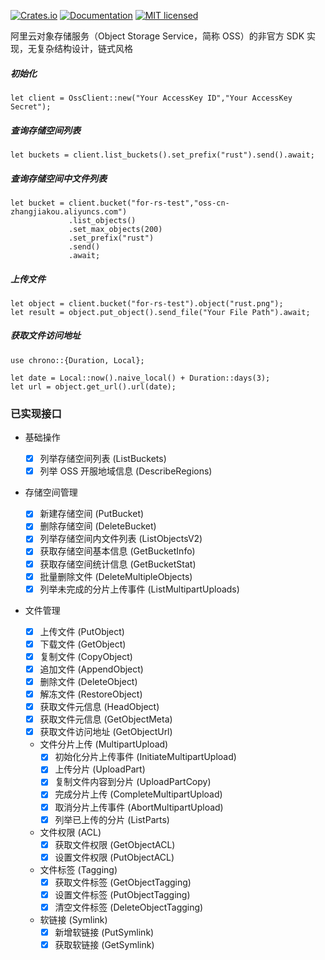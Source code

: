 [![Crates.io](https://img.shields.io/crates/v/aliyun-oss-rs)](https://crates.io/crates/aliyun-oss-rs)
[![Documentation](https://img.shields.io/badge/docs-latest-blue.svg)](https://docs.rs/aliyun-oss-rs)
[![MIT licensed](https://img.shields.io/badge/license-MIT-blue.svg)](https://github.com/EthanWinton/aliyun-oss-rs/blob/main/LICENSE-MIT)

阿里云对象存储服务（Object Storage Service，简称 OSS）的非官方 SDK 实现，无复杂结构设计，链式风格

##### 初始化

```
let client = OssClient::new("Your AccessKey ID","Your AccessKey Secret");
```

##### 查询存储空间列表

```
let buckets = client.list_buckets().set_prefix("rust").send().await;
```

##### 查询存储空间中文件列表

```
let bucket = client.bucket("for-rs-test","oss-cn-zhangjiakou.aliyuncs.com")
             .list_objects()
             .set_max_objects(200)
             .set_prefix("rust")
             .send()
             .await;
```

##### 上传文件

```
let object = client.bucket("for-rs-test").object("rust.png");
let result = object.put_object().send_file("Your File Path").await;
```

##### 获取文件访问地址

```
use chrono::{Duration, Local};

let date = Local::now().naive_local() + Duration::days(3);
let url = object.get_url().url(date);

```

### 已实现接口

- 基础操作

  - [x] 列举存储空间列表 (ListBuckets)
  - [x] 列举 OSS 开服地域信息 (DescribeRegions)

- 存储空间管理

  - [x] 新建存储空间 (PutBucket)
  - [x] 删除存储空间 (DeleteBucket)
  - [x] 列举存储空间内文件列表 (ListObjectsV2)
  - [x] 获取存储空间基本信息 (GetBucketInfo)
  - [x] 获取存储空间统计信息 (GetBucketStat)
  - [x] 批量删除文件 (DeleteMultipleObjects)
  - [x] 列举未完成的分片上传事件 (ListMultipartUploads)

- 文件管理

  - [x] 上传文件 (PutObject)
  - [x] 下载文件 (GetObject)
  - [x] 复制文件 (CopyObject)
  - [x] 追加文件 (AppendObject)
  - [x] 删除文件 (DeleteObject)
  - [x] 解冻文件 (RestoreObject)
  - [x] 获取文件元信息 (HeadObject)
  - [x] 获取文件元信息 (GetObjectMeta)
  - [x] 获取文件访问地址 (GetObjectUrl)
  - 文件分片上传 (MultipartUpload)
    - [x] 初始化分片上传事件 (InitiateMultipartUpload)
    - [x] 上传分片 (UploadPart)
    - [x] 复制文件内容到分片 (UploadPartCopy)
    - [x] 完成分片上传 (CompleteMultipartUpload)
    - [x] 取消分片上传事件 (AbortMultipartUpload)
    - [x] 列举已上传的分片 (ListParts)
  - 文件权限 (ACL)
    - [x] 获取文件权限 (GetObjectACL)
    - [x] 设置文件权限 (PutObjectACL)
  - 文件标签 (Tagging)
    - [x] 获取文件标签 (GetObjectTagging)
    - [x] 设置文件标签 (PutObjectTagging)
    - [x] 清空文件标签 (DeleteObjectTagging)
  - 软链接 (Symlink)
    - [x] 新增软链接 (PutSymlink)
    - [x] 获取软链接 (GetSymlink)
